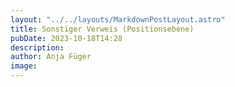 ```yaml
---
layout: "../../layouts/MarkdownPostLayout.astro"
title: Sonstiger Verweis (Positionsebene)
pubDate: 2023-10-18T14:28
description: 
author: Anja Füger
image: 
---
```


